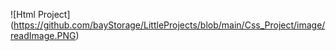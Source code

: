 ![Html Project] (https://github.com/bayStorage/LittleProjects/blob/main/Css_Project/image/readImage.PNG)